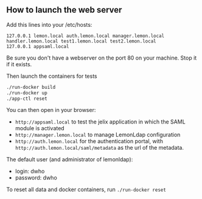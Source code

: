 

How to launch the web server
-----------------------------

Add this lines into your /etc/hosts:

```
127.0.0.1 lemon.local auth.lemon.local manager.lemon.local handler.lemon.local test1.lemon.local test2.lemon.local
127.0.0.1 appsaml.local
```

Be sure you don't have a webserver on the port 80 on your machine. Stop it if it exists.


Then launch the containers for tests

```bash
./run-docker build
./run-docker up
./app-ctl reset
``` 

You can then open in your browser:

- `http://appsaml.local` to test the jelix application in which the SAML module is activated
- `http://manager.lemon.local` to manage LemonLdap configuration
- `http://auth.lemon.local` for the authentication portal, with `http://auth.lemon.local/saml/metadata`
  as the url of the metadata.

The default user (and administrator of lemonldap):
- login: dwho
- password: dwho

To reset all data and docker containers, run `./run-docker reset`

